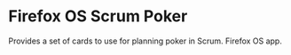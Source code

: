Firefox OS Scrum Poker
===================================

Provides a set of cards to use for planning poker in Scrum. Firefox OS app.
